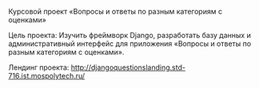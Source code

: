 ﻿Курсовой проект «Вопросы и ответы по разным категориям с оценками»
  
  Цель проекта: 
  Изучить фреймворк Django, разработать базу данных и административный интерфейс для приложения «Вопросы и ответы по разным категориям с оценками».
  
  Лендинг проекта: http://djangoquestionslanding.std-716.ist.mospolytech.ru/ 

